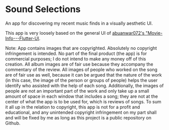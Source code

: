 # Sound Selections

An app for discovering my recent music finds in a visually aesthetic UI.

This app is very loosely based on the general UI of [abuanwar072's "Movie-Info---Flutter-UI](https://github.com/abuanwar072/Movie-Info---Flutter-UI).

Note: App contains images that are copyrighted. Absolutely no copyright infringement is intended. No part of the final product (the app) is for commercial purposes; I do not intend to make any money off of this creation. All album images are of fair use because they accompany the commentary of the review. All images of people who worked on the song are of fair use as well, because it can be argued that the nature of the work (in this case, the image of the person or groups of people) helps the user identify who assisted with the help of each song. Additionally, the images of people are not an important part of the work and only take up a small amount of space in each window that includes a song; they are not at the center of what the app is to be used for, which is reviews of songs. To sum it all up in the relation to copyright, this app is not for a profit and educational, and any unintended copyright infringement on my part shall and will be fixed by me as long as this project is a public repository on Github.
